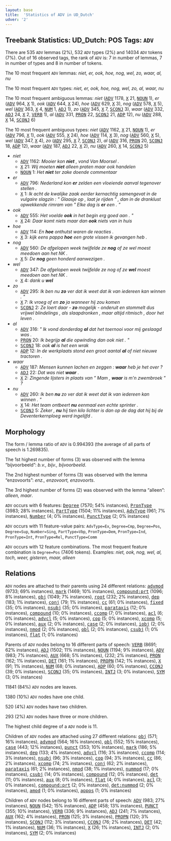 ```yaml
---
layout: base
title:  'Statistics of ADV in UD_Dutch'
udver: '2'
---
```


## Treebank Statistics: UD_Dutch: POS Tags: `ADV`

There are 535 `ADV` lemmas (2%), 532 `ADV` types (2%) and 14034 `ADV` tokens (7%).
Out of 16 observed tags, the rank of `ADV` is: 7 in number of lemmas, 7 in number of types and 8 in number of tokens.

The 10 most frequent `ADV` lemmas: <em>niet, er, ook, hoe, nog, wel, zo, waar, al, nu</em>

The 10 most frequent `ADV` types:  <em>niet, er, ook, hoe, nog, wel, zo, al, waar, nu</em>

The 10 most frequent ambiguous lemmas: <em>niet</em> (<tt><a href="nl-pos-ADV.html">ADV</a></tt> 1178, <tt><a href="nl-pos-X.html">X</a></tt> 21, <tt><a href="nl-pos-NOUN.html">NOUN</a></tt> 1), <em>er</em> (<tt><a href="nl-pos-ADV.html">ADV</a></tt> 964, <tt><a href="nl-pos-X.html">X</a></tt> 1), <em>ook</em> (<tt><a href="nl-pos-ADV.html">ADV</a></tt> 644, <tt><a href="nl-pos-X.html">X</a></tt> 24), <em>hoe</em> (<tt><a href="nl-pos-ADV.html">ADV</a></tt> 629, <tt><a href="nl-pos-X.html">X</a></tt> 3), <em>nog</em> (<tt><a href="nl-pos-ADV.html">ADV</a></tt> 578, <tt><a href="nl-pos-X.html">X</a></tt> 5), <em>wel</em> (<tt><a href="nl-pos-ADV.html">ADV</a></tt> 363, <tt><a href="nl-pos-X.html">X</a></tt> 4, <tt><a href="nl-pos-NUM.html">NUM</a></tt> 1, <tt><a href="nl-pos-ADJ.html">ADJ</a></tt> 1), <em>zo</em> (<tt><a href="nl-pos-ADV.html">ADV</a></tt> 345, <tt><a href="nl-pos-X.html">X</a></tt> 7, <tt><a href="nl-pos-SCONJ.html">SCONJ</a></tt> 3), <em>waar</em> (<tt><a href="nl-pos-ADV.html">ADV</a></tt> 332, <tt><a href="nl-pos-ADJ.html">ADJ</a></tt> 24, <tt><a href="nl-pos-X.html">X</a></tt> 2, <tt><a href="nl-pos-VERB.html">VERB</a></tt> 1), <em>al</em> (<tt><a href="nl-pos-ADV.html">ADV</a></tt> 331, <tt><a href="nl-pos-PRON.html">PRON</a></tt> 22, <tt><a href="nl-pos-SCONJ.html">SCONJ</a></tt> 21, <tt><a href="nl-pos-ADP.html">ADP</a></tt> 12), <em>nu</em> (<tt><a href="nl-pos-ADV.html">ADV</a></tt> 288, <tt><a href="nl-pos-X.html">X</a></tt> 14, <tt><a href="nl-pos-SCONJ.html">SCONJ</a></tt> 6)

The 10 most frequent ambiguous types:  <em>niet</em> (<tt><a href="nl-pos-ADV.html">ADV</a></tt> 1162, <tt><a href="nl-pos-X.html">X</a></tt> 21, <tt><a href="nl-pos-NOUN.html">NOUN</a></tt> 1), <em>er</em> (<tt><a href="nl-pos-ADV.html">ADV</a></tt> 796, <tt><a href="nl-pos-X.html">X</a></tt> 1), <em>ook</em> (<tt><a href="nl-pos-ADV.html">ADV</a></tt> 555, <tt><a href="nl-pos-X.html">X</a></tt> 24), <em>hoe</em> (<tt><a href="nl-pos-ADV.html">ADV</a></tt> 114, <tt><a href="nl-pos-X.html">X</a></tt> 3), <em>nog</em> (<tt><a href="nl-pos-ADV.html">ADV</a></tt> 560, <tt><a href="nl-pos-X.html">X</a></tt> 5), <em>wel</em> (<tt><a href="nl-pos-ADV.html">ADV</a></tt> 347, <tt><a href="nl-pos-X.html">X</a></tt> 4), <em>zo</em> (<tt><a href="nl-pos-ADV.html">ADV</a></tt> 295, <tt><a href="nl-pos-X.html">X</a></tt> 7, <tt><a href="nl-pos-SCONJ.html">SCONJ</a></tt> 2), <em>al</em> (<tt><a href="nl-pos-ADV.html">ADV</a></tt> 316, <tt><a href="nl-pos-PRON.html">PRON</a></tt> 20, <tt><a href="nl-pos-SCONJ.html">SCONJ</a></tt> 18, <tt><a href="nl-pos-ADP.html">ADP</a></tt> 12), <em>waar</em> (<tt><a href="nl-pos-ADV.html">ADV</a></tt> 187, <tt><a href="nl-pos-ADJ.html">ADJ</a></tt> 22, <tt><a href="nl-pos-X.html">X</a></tt> 2), <em>nu</em> (<tt><a href="nl-pos-ADV.html">ADV</a></tt> 260, <tt><a href="nl-pos-X.html">X</a></tt> 14, <tt><a href="nl-pos-SCONJ.html">SCONJ</a></tt> 5)


* <em>niet</em>
  * <tt><a href="nl-pos-ADV.html">ADV</a></tt> 1162: <em>Mooier kon <b>niet</b> , vond Van Moorsel .</em>
  * <tt><a href="nl-pos-X.html">X</a></tt> 21: <em>Wij moeten <b>niet</b> alleen praten maar ook handelen</em>
  * <tt><a href="nl-pos-NOUN.html">NOUN</a></tt> 1: <em>Het <b>niet</b> ter zake doende commentaar</em>
* <em>er</em>
  * <tt><a href="nl-pos-ADV.html">ADV</a></tt> 796: <em>Nederland kon <b>er</b> zelden een vloeiende aanval tegenover stellen .</em>
  * <tt><a href="nl-pos-X.html">X</a></tt> 1: <em>Ik acht de kwalijke zaak eerder kernachtig samengevat in de vulgaire slagzin : " Glaasje op , laat je rijden " , dan in de dranklust opwekkende rimram van " Elke dag is <b>er</b> een . "</em>
* <em>ook</em>
  * <tt><a href="nl-pos-ADV.html">ADV</a></tt> 555: <em>Het voelde <b>ook</b> in het begin erg goed aan . "</em>
  * <tt><a href="nl-pos-X.html">X</a></tt> 24: <em>Daar komt niets maar dan <b>ook</b> niets van in huis</em>
* <em>hoe</em>
  * <tt><a href="nl-pos-ADV.html">ADV</a></tt> 114: <em>En <b>hoe</b> onthutst waren de reacties .</em>
  * <tt><a href="nl-pos-X.html">X</a></tt> 3: <em>kijk eens pappa <b>hoe</b> een grote vissen ik gevangen heb .</em>
* <em>nog</em>
  * <tt><a href="nl-pos-ADV.html">ADV</a></tt> 560: <em>De afgelopen week twijfelde ze <b>nog</b> of ze wel moest meedoen aan het NK .</em>
  * <tt><a href="nl-pos-X.html">X</a></tt> 5: <em>De <b>nog</b> geen honderd aanwezigen .</em>
* <em>wel</em>
  * <tt><a href="nl-pos-ADV.html">ADV</a></tt> 347: <em>De afgelopen week twijfelde ze nog of ze <b>wel</b> moest meedoen aan het NK .</em>
  * <tt><a href="nl-pos-X.html">X</a></tt> 4: <em>dank u <b>wel</b></em>
* <em>zo</em>
  * <tt><a href="nl-pos-ADV.html">ADV</a></tt> 295: <em>Ik ben nu <b>zo</b> ver dat ik weet dat ik van iedereen kan winnen . "</em>
  * <tt><a href="nl-pos-X.html">X</a></tt> 7: <em>Ik vroeg of en <b>zo</b> ja wanneer hij zou komen</em>
  * <tt><a href="nl-pos-SCONJ.html">SCONJ</a></tt> 2: <em>Ze loert daar - <b>zo</b> mogelijk - onderuit en stommelt dus vrijwel blindelings , als slaapdronken , maar altijd ritmisch , door het leven .</em>
* <em>al</em>
  * <tt><a href="nl-pos-ADV.html">ADV</a></tt> 316: <em>" Ik vond donderdag <b>al</b> dat het toernooi voor mij geslaagd was .</em>
  * <tt><a href="nl-pos-PRON.html">PRON</a></tt> 20: <em>Ik begrijp <b>al</b> die opwinding dan ook niet . "</em>
  * <tt><a href="nl-pos-SCONJ.html">SCONJ</a></tt> 18: <em>ook <b>al</b> is het een wrak</em>
  * <tt><a href="nl-pos-ADP.html">ADP</a></tt> 12: <em>In de werkplaats stond een groot aantal <b>al</b> of niet nieuwe tractoren .</em>
* <em>waar</em>
  * <tt><a href="nl-pos-ADV.html">ADV</a></tt> 187: <em>Mensen kunnen lachen en zeggen : <b>waar</b> heb je het over ?</em>
  * <tt><a href="nl-pos-ADJ.html">ADJ</a></tt> 22: <em>Dat was niet <b>waar</b> .</em>
  * <tt><a href="nl-pos-X.html">X</a></tt> 2: <em>Zingende lijsters in plaats van " Mam , <b>waar</b> is m'n zwembroek " ?</em>
* <em>nu</em>
  * <tt><a href="nl-pos-ADV.html">ADV</a></tt> 260: <em>Ik ben <b>nu</b> zo ver dat ik weet dat ik van iedereen kan winnen . "</em>
  * <tt><a href="nl-pos-X.html">X</a></tt> 14: <em>Het team ontbeert <b>nu</b> eenmaal een echte sprinter .</em>
  * <tt><a href="nl-pos-SCONJ.html">SCONJ</a></tt> 5: <em>Zeker , <b>nu</b> hij tien kilo lichter is dan op de dag dat hij bij de Deventerkernploeg werd ingelijfd .</em>

## Morphology

The form / lemma ratio of `ADV` is 0.994393 (the average of all parts of speech is 1.269835).

The 1st highest number of forms (3) was observed with the lemma “bijvoorbeeld”: <em>b.v., bijv., bijvoorbeeld</em>.

The 2nd highest number of forms (3) was observed with the lemma “enzovoorts”: <em>enz., enzovoort, enzovoorts</em>.

The 3rd highest number of forms (2) was observed with the lemma “alleen”: <em>alleen, maar</em>.

`ADV` occurs with 6 features: <tt><a href="nl-feat-Degree.html">Degree</a></tt> (7570; 54% instances), <tt><a href="nl-feat-PronType.html">PronType</a></tt> (3983; 28% instances), <tt><a href="nl-feat-PartType.html">PartType</a></tt> (1504; 11% instances), <tt><a href="nl-feat-AdvType.html">AdvType</a></tt> (961; 7% instances), <tt><a href="nl-feat-Number.html">Number</a></tt> (4; 0% instances), <tt><a href="nl-feat-PunctType.html">PunctType</a></tt> (2; 0% instances)

`ADV` occurs with 11 feature-value pairs: `AdvType=Ex`, `Degree=Cmp`, `Degree=Pos`, `Degree=Sup`, `Number=Sing`, `PartType=Vbp`, `PronType=Dem`, `PronType=Ind`, `PronType=Int`, `PronType=Rel`, `PunctType=Comm`

`ADV` occurs with 12 feature combinations.
The most frequent feature combination is `Degree=Pos` (7406 tokens).
Examples: <em>niet, ook, nog, wel, al, toch, weer, gisteren, maar, alleen</em>


## Relations

`ADV` nodes are attached to their parents using 24 different relations: <tt><a href="nl-dep-advmod.html">advmod</a></tt> (9733; 69% instances), <tt><a href="nl-dep-mark.html">mark</a></tt> (1469; 10% instances), <tt><a href="nl-dep-compound-prt.html">compound:prt</a></tt> (1096; 8% instances), <tt><a href="nl-dep-obj.html">obj</a></tt> (1049; 7% instances), <tt><a href="nl-dep-root.html">root</a></tt> (232; 2% instances), <tt><a href="nl-dep-dep.html">dep</a></tt> (183; 1% instances), <tt><a href="nl-dep-conj.html">conj</a></tt> (79; 1% instances), <tt><a href="nl-dep-cc.html">cc</a></tt> (61; 0% instances), <tt><a href="nl-dep-fixed.html">fixed</a></tt> (35; 0% instances), <tt><a href="nl-dep-nsubj.html">nsubj</a></tt> (35; 0% instances), <tt><a href="nl-dep-parataxis.html">parataxis</a></tt> (12; 0% instances), <tt><a href="nl-dep-compound.html">compound</a></tt> (10; 0% instances), <tt><a href="nl-dep-ccomp.html">ccomp</a></tt> (7; 0% instances), <tt><a href="nl-dep-acl.html">acl</a></tt> (6; 0% instances), <tt><a href="nl-dep-advcl.html">advcl</a></tt> (5; 0% instances), <tt><a href="nl-dep-cop.html">cop</a></tt> (5; 0% instances), <tt><a href="nl-dep-xcomp.html">xcomp</a></tt> (5; 0% instances), <tt><a href="nl-dep-aux.html">aux</a></tt> (2; 0% instances), <tt><a href="nl-dep-case.html">case</a></tt> (2; 0% instances), <tt><a href="nl-dep-iobj.html">iobj</a></tt> (2; 0% instances), <tt><a href="nl-dep-nmod.html">nmod</a></tt> (2; 0% instances), <tt><a href="nl-dep-obl.html">obl</a></tt> (2; 0% instances), <tt><a href="nl-dep-csubj.html">csubj</a></tt> (1; 0% instances), <tt><a href="nl-dep-flat.html">flat</a></tt> (1; 0% instances)

Parents of `ADV` nodes belong to 16 different parts of speech: <tt><a href="nl-pos-VERB.html">VERB</a></tt> (8691; 62% instances), <tt><a href="nl-pos-ADJ.html">ADJ</a></tt> (1502; 11% instances), <tt><a href="nl-pos-NOUN.html">NOUN</a></tt> (1194; 9% instances), <tt><a href="nl-pos-ADV.html">ADV</a></tt> (983; 7% instances), <tt><a href="nl-pos-AUX.html">AUX</a></tt> (668; 5% instances),  (232; 2% instances), <tt><a href="nl-pos-PRON.html">PRON</a></tt> (162; 1% instances), <tt><a href="nl-pos-DET.html">DET</a></tt> (161; 1% instances), <tt><a href="nl-pos-PROPN.html">PROPN</a></tt> (142; 1% instances), <tt><a href="nl-pos-X.html">X</a></tt> (91; 1% instances), <tt><a href="nl-pos-NUM.html">NUM</a></tt> (68; 0% instances), <tt><a href="nl-pos-ADP.html">ADP</a></tt> (60; 0% instances), <tt><a href="nl-pos-CCONJ.html">CCONJ</a></tt> (39; 0% instances), <tt><a href="nl-pos-SCONJ.html">SCONJ</a></tt> (35; 0% instances), <tt><a href="nl-pos-INTJ.html">INTJ</a></tt> (3; 0% instances), <tt><a href="nl-pos-SYM.html">SYM</a></tt> (3; 0% instances)

11841 (84%) `ADV` nodes are leaves.

1380 (10%) `ADV` nodes have one child.

520 (4%) `ADV` nodes have two children.

293 (2%) `ADV` nodes have three or more children.

The highest child degree of a `ADV` node is 11.

Children of `ADV` nodes are attached using 27 different relations: <tt><a href="nl-dep-obj.html">obj</a></tt> (571; 16% instances), <tt><a href="nl-dep-advmod.html">advmod</a></tt> (564; 16% instances), <tt><a href="nl-dep-obl.html">obl</a></tt> (552; 15% instances), <tt><a href="nl-dep-case.html">case</a></tt> (443; 12% instances), <tt><a href="nl-dep-punct.html">punct</a></tt> (353; 10% instances), <tt><a href="nl-dep-mark.html">mark</a></tt> (186; 5% instances), <tt><a href="nl-dep-dep.html">dep</a></tt> (133; 4% instances), <tt><a href="nl-dep-advcl.html">advcl</a></tt> (116; 3% instances), <tt><a href="nl-dep-ccomp.html">ccomp</a></tt> (114; 3% instances), <tt><a href="nl-dep-nsubj.html">nsubj</a></tt> (96; 3% instances), <tt><a href="nl-dep-cop.html">cop</a></tt> (94; 3% instances), <tt><a href="nl-dep-cc.html">cc</a></tt> (86; 2% instances), <tt><a href="nl-dep-xcomp.html">xcomp</a></tt> (74; 2% instances), <tt><a href="nl-dep-conj.html">conj</a></tt> (62; 2% instances), <tt><a href="nl-dep-parataxis.html">parataxis</a></tt> (61; 2% instances), <tt><a href="nl-dep-nmod.html">nmod</a></tt> (38; 1% instances), <tt><a href="nl-dep-nummod.html">nummod</a></tt> (17; 0% instances), <tt><a href="nl-dep-csubj.html">csubj</a></tt> (14; 0% instances), <tt><a href="nl-dep-compound.html">compound</a></tt> (12; 0% instances), <tt><a href="nl-dep-det.html">det</a></tt> (11; 0% instances), <tt><a href="nl-dep-aux.html">aux</a></tt> (8; 0% instances), <tt><a href="nl-dep-flat.html">flat</a></tt> (4; 0% instances), <tt><a href="nl-dep-acl.html">acl</a></tt> (3; 0% instances), <tt><a href="nl-dep-compound-prt.html">compound:prt</a></tt> (2; 0% instances), <tt><a href="nl-dep-det-nummod.html">det:nummod</a></tt> (2; 0% instances), <tt><a href="nl-dep-amod.html">amod</a></tt> (1; 0% instances), <tt><a href="nl-dep-appos.html">appos</a></tt> (1; 0% instances)

Children of `ADV` nodes belong to 16 different parts of speech: <tt><a href="nl-pos-ADV.html">ADV</a></tt> (983; 27% instances), <tt><a href="nl-pos-NOUN.html">NOUN</a></tt> (542; 15% instances), <tt><a href="nl-pos-ADP.html">ADP</a></tt> (458; 13% instances), <tt><a href="nl-pos-PUNCT.html">PUNCT</a></tt> (355; 10% instances), <tt><a href="nl-pos-VERB.html">VERB</a></tt> (336; 9% instances), <tt><a href="nl-pos-ADJ.html">ADJ</a></tt> (241; 7% instances), <tt><a href="nl-pos-AUX.html">AUX</a></tt> (162; 4% instances), <tt><a href="nl-pos-PRON.html">PRON</a></tt> (125; 3% instances), <tt><a href="nl-pos-PROPN.html">PROPN</a></tt> (120; 3% instances), <tt><a href="nl-pos-SCONJ.html">SCONJ</a></tt> (112; 3% instances), <tt><a href="nl-pos-CCONJ.html">CCONJ</a></tt> (76; 2% instances), <tt><a href="nl-pos-DET.html">DET</a></tt> (42; 1% instances), <tt><a href="nl-pos-NUM.html">NUM</a></tt> (36; 1% instances), <tt><a href="nl-pos-X.html">X</a></tt> (26; 1% instances), <tt><a href="nl-pos-INTJ.html">INTJ</a></tt> (2; 0% instances), <tt><a href="nl-pos-SYM.html">SYM</a></tt> (2; 0% instances)

